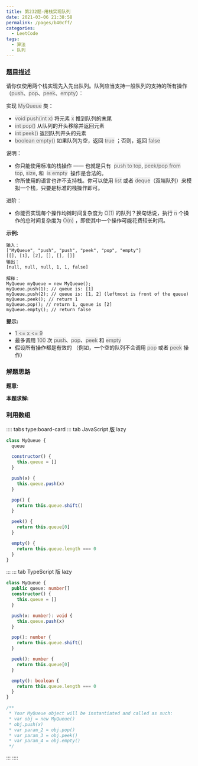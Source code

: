 ```yaml
---
title: 第232题-用栈实现队列
date: 2021-03-06 21:38:58
permalink: /pages/b40cff/
categories:
  - LeetCode
tags:
  - 算法
  - 队列
---
```


### [题目描述](https://leetcode-cn.com/problems/implement-queue-using-stacks/)

请你仅使用两个栈实现先入先出队列。队列应当支持一般队列的支持的所有操作（<span style="background: #eee; color: #666;">push</span>、<span style="background: #eee; color: #666;">pop</span>、<span style="background: #eee; color: #666;">peek</span>、<span style="background: #eee; color: #666;">empty</span>）：

实现 <span style="background: #eee; color: #666;">MyQueue</span> 类：

- <span style="background: #eee; color: #666;">void push(int x)</span> 将元素 <span style="background: #eee; color: #666;">x</span> 推到队列的末尾
- <span style="background: #eee; color: #666;">int pop()</span> 从队列的开头移除并返回元素
- <span style="background: #eee; color: #666;">int peek()</span> 返回队列开头的元素
- <span style="background: #eee; color: #666;">boolean empty()</span> 如果队列为空，返回 <span style="background: #eee; color: #666;">true</span> ；否则，返回 <span style="background: #eee; color: #666;">false</span>

说明：

- 你只能使用标准的栈操作 —— 也就是只有  <span style="background: #eee; color: #666;">push to top</span>, <span style="background: #eee; color: #666;">peek/pop from top</span>, <span style="background: #eee; color: #666;">size</span>, 和  <span style="background: #eee; color: #666;">is empty</span>  操作是合法的。
- 你所使用的语言也许不支持栈。你可以使用 <span style="background: #eee; color: #666;">list</span> 或者 <span style="background: #eee; color: #666;">deque</span>（双端队列）来模拟一个栈，只要是标准的栈操作即可。

进阶：

- 你能否实现每个操作均摊时间复杂度为 <span style="background: #eee; color: #666;">O(1)</span> 的队列？换句话说，执行 <span style="background: #eee; color: #666;">n</span> 个操作的总时间复杂度为 <span style="background: #eee; color: #666;">O(n)</span> ，即使其中一个操作可能花费较长时间。

<!-- more -->

**示例:**

```
输入：
["MyQueue", "push", "push", "peek", "pop", "empty"]
[[], [1], [2], [], [], []]
输出：
[null, null, null, 1, 1, false]

解释：
MyQueue myQueue = new MyQueue();
myQueue.push(1); // queue is: [1]
myQueue.push(2); // queue is: [1, 2] (leftmost is front of the queue)
myQueue.peek(); // return 1
myQueue.pop(); // return 1, queue is [2]
myQueue.empty(); // return false
```

**提示:**

- <span style="background: #eee; color: #666;">1 <= x <= 9</span>
- 最多调用 <span style="background: #eee; color: #666;">100</span> 次 <span style="background: #eee; color: #666;">push</span>、<span style="background: #eee; color: #666;">pop</span>、<span style="background: #eee; color: #666;">peek</span> 和 <span style="background: #eee; color: #666;">empty</span>
- 假设所有操作都是有效的 （例如，一个空的队列不会调用 <span style="background: #eee; color: #666;">pop</span> 或者 <span style="background: #eee; color: #666;">peek</span> 操作）

### 解题思路

**题意:**

**本题求解:**

### 利用数组

:::: tabs type:board-card
::: tab JavaScript 版 lazy

```JavaScript
class MyQueue {
  queue

  constructor() {
    this.queue = []
  }

  push(x) {
    this.queue.push(x)
  }

  pop() {
    return this.queue.shift()
  }

  peek() {
    return this.queue[0]
  }

  empty() {
    return this.queue.length === 0
  }
}
```

:::
::: tab TypeScript 版 lazy

```TypeScript
class MyQueue {
  public queue: number[]
  constructor() {
    this.queue = []
  }

  push(x: number): void {
    this.queue.push(x)
  }

  pop(): number {
    return this.queue.shift()
  }

  peek(): number {
    return this.queue[0]
  }

  empty(): boolean {
    return this.queue.length === 0
  }
}

/**
 * Your MyQueue object will be instantiated and called as such:
 * var obj = new MyQueue()
 * obj.push(x)
 * var param_2 = obj.pop()
 * var param_3 = obj.peek()
 * var param_4 = obj.empty()
 */
```

:::
::::
